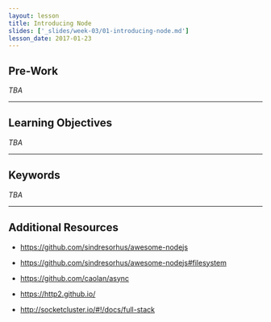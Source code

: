 ```yaml
---
layout: lesson
title: Introducing Node
slides: ['_slides/week-03/01-introducing-node.md']
lesson_date: 2017-01-23
---
```


## Pre-Work

*TBA*

---

## Learning Objectives

*TBA*

---

## Keywords

*TBA*

---

## Additional Resources

- https://github.com/sindresorhus/awesome-nodejs

- https://github.com/sindresorhus/awesome-nodejs#filesystem
- https://github.com/caolan/async
- https://http2.github.io/
- http://socketcluster.io/#!/docs/full-stack

